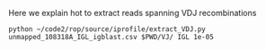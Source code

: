 Here we explain hot to extract reads spanning VDJ recombinations

```
python ~/code2/rop/source/iprofile/extract_VDJ.py unmapped_108318A_IGL_igblast.csv $PWD/VJ/ IGL 1e-05
```